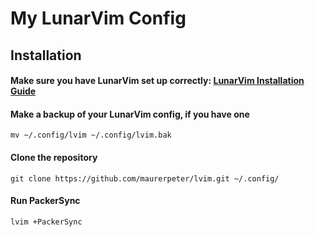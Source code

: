 # My LunarVim Config

## Installation

#### Make sure you have LunarVim set up correctly: [LunarVim Installation Guide](https://www.lunarvim.org/docs/installation)

#### Make a backup of your LunarVim config, if you have one

```
mv ~/.config/lvim ~/.config/lvim.bak
```

#### Clone the repository

```
git clone https://github.com/maurerpeter/lvim.git ~/.config/
```

#### Run PackerSync

```
lvim +PackerSync
```
